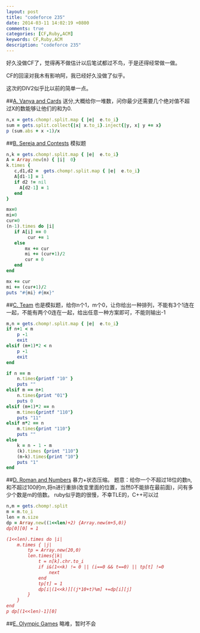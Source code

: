 ```yaml
---
layout: post
title: "codeforce 235"
date: 2014-03-11 14:02:19 +0800
comments: true
categories: [CF,Ruby,ACM]
keywords: CF,Ruby,ACM 
description: "codeforce 235" 
---
```


好久没做CF了，觉得再不做估计以后笔试都过不鸟，于是还得经常做一做。 

CF的回滚对我木有影响阿，我已经好久没做了似乎。 

这次的DIV2似乎比以前的简单一点。 

##[A. Vanya and Cards](http://codeforces.com/contest/401/problem/A)
送分,大概给你一堆数，问你最少还需要几个绝对值不超过X的数能够让他们的和为0.

```ruby
n,x = gets.chomp!.split.map { |e|  e.to_i}
sum = gets.split.collect{|x| x.to_i}.inject{|y, x| y += x}
p (sum.abs + x -1)/x
```
<!--more-->
##[B. Sereja and Contests](http://codeforces.com/contest/401/problem/B)
模拟题
```ruby
n,k = gets.chomp!.split.map { |e|  e.to_i}
A = Array.new(n) { |i|  0}
k.times {  
   c,d1,d2 =  gets.chomp!.split.map { |e|  e.to_i}
   A[d1-1] = 1
   if d2 != nil
     A[d2-1] = 1
   end
}

mx=0
mi=0
cur=0
(n-1).times do |i|
   if A[i] == 0
        cur += 1
   else
       mx += cur
       mi += (cur+1)/2
       cur = 0  
   end  
end

mx += cur
mi += (cur+1)/2
puts "#{mi} #{mx}"
```

##[C. Team](http://codeforces.com/contest/401/problem/C)
也是模拟题，给你n个1，m个0，让你给出一种排列，不能有3个1连在一起，不能有两个0连在一起，给出任意一种方案即可，不能则输出-1
```ruby
m,n = gets.chomp!.split.map { |e|  e.to_i}
if n+1 < m 
    p -1
    exit
elsif (m+1)*2 < n
    p -1
    exit
end

if n == m
    n.times{printf "10" }
    puts ""
elsif m == n+1
    n.times{print "01"}
    puts 0
elsif (m+1)*2 == n
    m.times{printf "110"}
    puts "11"
elsif m*2 == n
    m.times{print "110"}
    puts ""
else
    k = n - 1 - m
    (k).times {print "110"}
    (m-k).times{print "10"}
    puts "1"
end
```

##[D. Roman and Numbers](http://codeforces.com/contest/401/problem/D)
暴力+状态压缩。 
题意：给你一个不超过18位的数n,和不超过100的m,将n进行重排(改变里面的位置，当然0不能排在最前面)，问有多少个数是m的倍数。 
ruby似乎跑的很慢，不幸TLE的，C++可以过 

```ruby
n,m = gets.chomp!.split
m = m.to_i
len = n.size
dp = Array.new((1<<len)+2) {Array.new(m+5,0)} 
dp[0][0] = 1

(1<<len).times do |i|
    m.times { |j|  
        tp = Array.new(20,0)
        len.times{|k|
            t = n[k].chr.to_i
            if i&(1<<k) != 0 || (i==0 && t==0) || tp[t] !=0 
                next
            end
            tp[t] = 1
            dp[i|(1<<k)][(j*10+t)%m] +=dp[i][j]
        }   
    }
end
p dp[(1<<len)-1][0]
``` 

##[E. Olympic Games](http://codeforces.com/contest/401/problem/E)
略难，暂时不会